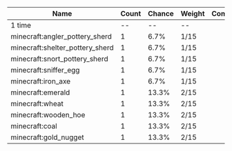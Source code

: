 | Name                            | Count | Chance | Weight | Comment |
| ------------------------------- | ----- | ------ | ------ | ------- |
| 1 time                          |    -- |     -- |     -- |         |
| minecraft:angler_pottery_sherd  |     1 |   6.7% |   1/15 |         |
| minecraft:shelter_pottery_sherd |     1 |   6.7% |   1/15 |         |
| minecraft:snort_pottery_sherd   |     1 |   6.7% |   1/15 |         |
| minecraft:sniffer_egg           |     1 |   6.7% |   1/15 |         |
| minecraft:iron_axe              |     1 |   6.7% |   1/15 |         |
| minecraft:emerald               |     1 |  13.3% |   2/15 |         |
| minecraft:wheat                 |     1 |  13.3% |   2/15 |         |
| minecraft:wooden_hoe            |     1 |  13.3% |   2/15 |         |
| minecraft:coal                  |     1 |  13.3% |   2/15 |         |
| minecraft:gold_nugget           |     1 |  13.3% |   2/15 |         |